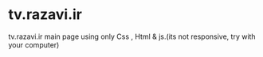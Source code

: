 # tv.razavi.ir
tv.razavi.ir main page using only Css , Html &amp; js.(its not responsive, try with your computer)
